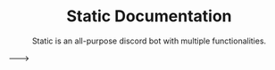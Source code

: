 <h1 align='center'>
  Static Documentation
</h1>

<!--- <img src="https://img.shields.io/badge/dynamic/json.svg?label=Status&style=for-the-badge&url=https%3A%2F%2Fdiscord.bots.gg%2Fapi%2Fv1%2Fbots%2F889720019049660479&query=%24.status&colorB=7289DA" /> --->

<p align='center'>
  Static is an all-purpose discord bot with multiple functionalities.
</p


<!--- <img src="https://www.cvxsl.xyz" /> --->

<!--- # Static Documentation --->

<!--- Static is an all-purpose discord bot with multiple functionalities. --->

<!--- https://img.shields.io/badge/dynamic/json.svg?label=Status&style=for-the-badge&url=https%3A%2F%2Fdiscord.bots.gg%2Fapi%2Fv1%2Fbots%2F294882584201003009&query=%24.status&colorB=7289DA --->
